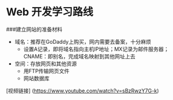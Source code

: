 Web 开发学习路线
=======

###建立网站的准备材料
* 域名：推荐在GoDaddy上购买，网内需要去备案，十分麻烦
  * 设置A记录，即将域名指向主机IP地址；MX记录为邮件服务器；CNAME：即别名，完成域名映射到其他网址上去
* 空间：存放网页和其他资源
  * 用FTP传输网页文件
  * 网站数据库

[视频链接] (https://www.youtube.com/watch?v=sBzRwzY7G-k)
